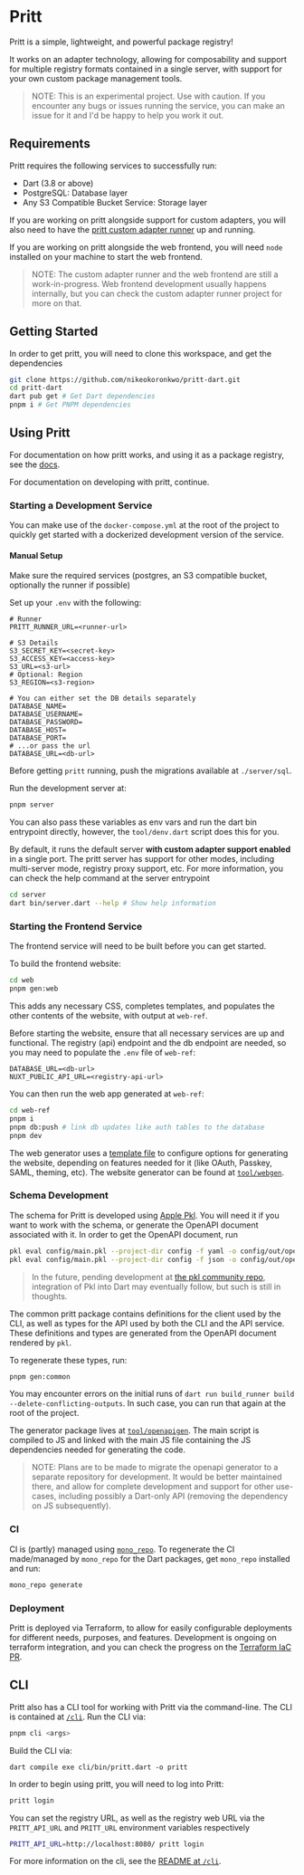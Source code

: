 # Pritt

Pritt is a simple, lightweight, and powerful package registry!

It works on an adapter technology, allowing for composability and support for multiple registry formats contained in a single server, with support for your own custom package management tools.

> NOTE: This is an experimental project. Use with caution. If you encounter any bugs or issues running the service, you can make an issue for it and I'd be happy to help you work it out.

## Requirements
Pritt requires the following services to successfully run:
- Dart (3.8 or above)
- PostgreSQL: Database layer
- Any S3 Compatible Bucket Service: Storage layer

If you are working on pritt alongside support for custom adapters, you will also need to have the [pritt custom adapter runner](https://github.com/nikeokoronkwo/pritt-runner) up and running.

If you are working on pritt alongside the web frontend, you will need `node` installed on your machine to start the web frontend.

> NOTE: The custom adapter runner and the web frontend are still a work-in-progress. Web frontend development usually happens internally, but you can check the custom adapter runner project for more on that.

## Getting Started
In order to get pritt, you will need to clone this workspace, and get the dependencies

```bash
git clone https://github.com/nikeokoronkwo/pritt-dart.git
cd pritt-dart
dart pub get # Get Dart dependencies
pnpm i # Get PNPM dependencies
```

## Using Pritt
For documentation on how pritt works, and using it as a package registry, see the [docs](/docs).

For documentation on developing with pritt, continue.

### Starting a Development Service
You can make use of the `docker-compose.yml` at the root of the project to quickly get started with a dockerized development version of the service.

#### Manual Setup
Make sure the required services (postgres, an S3 compatible bucket, optionally the runner if possible) 

Set up your `.env` with the following:
```env
# Runner
PRITT_RUNNER_URL=<runner-url>

# S3 Details
S3_SECRET_KEY=<secret-key>
S3_ACCESS_KEY=<access-key>
S3_URL=<s3-url>
# Optional: Region
S3_REGION=<s3-region>

# You can either set the DB details separately
DATABASE_NAME=
DATABASE_USERNAME=
DATABASE_PASSWORD=
DATABASE_HOST=
DATABASE_PORT=
# ...or pass the url
DATABASE_URL=<db-url>
```

Before getting `pritt` running, push the migrations available at `./server/sql`.

Run the development server at:

```bash
pnpm server
```

You can also pass these variables as env vars and run the dart bin entrypoint directly, however, the `tool/denv.dart` script does this for you.

By default, it runs the default server **with custom adapter support enabled** in a single port. The pritt server has support for other modes, including multi-server mode, registry proxy support, etc. For more information, you can check the help command at the server entrypoint

```bash
cd server
dart bin/server.dart --help # Show help information
```

### Starting the Frontend Service
The frontend service will need to be built before you can get started.

To build the frontend website:
```bash
cd web
pnpm gen:web
```

This adds any necessary CSS, completes templates, and populates the other contents of the website, with output at `web-ref`. 

Before starting the website, ensure that all necessary services are up and functional. The registry (api) endpoint and the db endpoint are needed, so you may need to populate the `.env` file of `web-ref`:
```env
DATABASE_URL=<db-url>
NUXT_PUBLIC_API_URL=<registry-api-url>
```

You can then run the web app generated at `web-ref`:
```bash
cd web-ref
pnpm i
pnpm db:push # link db updates like auth tables to the database 
pnpm dev
```

The web generator uses a [template file](/web/template.yaml) to configure options for generating the website, depending on features needed for it (like OAuth, Passkey, SAML, theming, etc). The website generator can be found at [`tool/webgen`](/tool/openapigen).


### Schema Development
The schema for Pritt is developed using [Apple Pkl](https://pkl-lang.org). You will need it if you want to work with the schema, or generate the OpenAPI document associated with it.
In order to get the OpenAPI document, run


```bash
pkl eval config/main.pkl --project-dir config -f yaml -o config/out/openapi.yaml # YAML
pkl eval config/main.pkl --project-dir config -f json -o config/out/openapi.json # JSON
```

> In the future, pending development at [the pkl community repo](https://github.com/pkl-community/pkl-dart/), integration of Pkl into Dart may eventually follow, but such is still in thoughts.

The common pritt package contains definitions for the client used by the CLI, as well as types for the API used by both the CLI and the API service. These definitions and types are generated from the OpenAPI document rendered by `pkl`.


To regenerate these types, run:
```bash
pnpm gen:common
```

You may encounter errors on the initial runs of `dart run build_runner build --delete-conflicting-outputs`. In such case, you can run that again at the root of the project.

The generator package lives at [`tool/openapigen`](/tool/openapigen). The main script is compiled to JS and linked with the main JS file containing the JS dependencies needed for generating the code.

> NOTE: Plans are to be made to migrate the openapi generator to a separate repository for development. It would be better maintained there, and allow for complete development and support for other use-cases, including possibly a Dart-only API (removing the dependency on JS subsequently).

### CI
CI is (partly) managed using [`mono_repo`](https://github.com/google/mono_repo.dart). 
To regenerate the CI made/managed by `mono_repo` for the Dart packages, get `mono_repo` installed and run:

```bash
mono_repo generate
```

### Deployment
Pritt is deployed via Terraform, to allow for easily configurable deployments for different needs, purposes, and features. 
Development is ongoing on terraform integration, and you can check the progress on the [Terraform IaC PR](https://github.com/nikeokoronkwo/pritt-dart/pull/61).

## CLI
Pritt also has a CLI tool for working with Pritt via the command-line. The CLI is contained at [`/cli`](/cli).
Run the CLI via:
```bash
pnpm cli <args>
```

Build the CLI via:
```
dart compile exe cli/bin/pritt.dart -o pritt
```

In order to begin using pritt, you will need to log into Pritt:
```bash
pritt login
```

You can set the registry URL, as well as the registry web URL via the `PRITT_API_URL` and `PRITT_URL` environment variables respectively

```bash
PRITT_API_URL=http://localhost:8080/ pritt login
```

For more information on the cli, see the [README at `/cli`](/cli/README.md).









